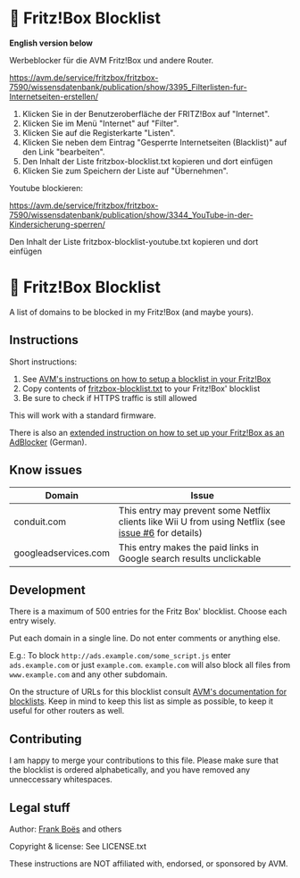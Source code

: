 :do_not_litter: Fritz!Box Blocklist
===================================
**English version below**

Werbeblocker für die AVM Fritz!Box und andere Router.


https://avm.de/service/fritzbox/fritzbox-7590/wissensdatenbank/publication/show/3395_Filterlisten-fur-Internetseiten-erstellen/


1. Klicken Sie in der Benutzeroberfläche der FRITZ!Box auf "Internet".
2. Klicken Sie im Menü "Internet" auf "Filter".
3. Klicken Sie auf die Registerkarte "Listen".
4. Klicken Sie neben dem Eintrag "Gesperrte Internetseiten (Blacklist)" auf den Link "bearbeiten".
5. Den Inhalt der Liste fritzbox-blocklist.txt kopieren und dort einfügen
6. Klicken Sie zum Speichern der Liste auf "Übernehmen".


Youtube blockieren:

https://avm.de/service/fritzbox/fritzbox-7590/wissensdatenbank/publication/show/3344_YouTube-in-der-Kindersicherung-sperren/

Den Inhalt der Liste fritzbox-blocklist-youtube.txt kopieren und dort einfügen




:do_not_litter: Fritz!Box Blocklist
===================================
A list of domains to be blocked in my Fritz!Box (and maybe yours).

Instructions
------------

Short instructions:

1. See [AVM's instructions on how to setup a blocklist in your Fritz!Box](http://en.avm.de/service/fritzbox/fritzbox-7490/knowledge-base/publication/show/8_Restricting-Internet-access-using-parental-controls/)
2. Copy contents of [fritzbox-blocklist.txt](https://raw.githubusercontent.com/steigerbalett/fritzbox-blacklist/master/fritzbox-blocklist.txt) to your Fritz!Box' blocklist
3. Be sure to check if HTTPS traffic is still allowed

This will work with a standard firmware.

There is also an [extended instruction on how to set up your Fritz!Box as an AdBlocker](https://journal.3960.org/posts/2015-07-02-fritz-box-als-adblocker/) (German).

Know issues
-----------

| Domain               | Issue |
|----------------------|-------|
| conduit.com          | This entry may prevent some Netflix clients like Wii U from using Netflix (see [issue #6](https://github.com/fboes/fritzbox-blacklist/issues/6) for details) |
| googleadservices.com | This entry makes the paid links in Google search results unclickable |

Development
-----------

There is a maximum of 500 entries for the Fritz Box' blocklist. Choose each entry wisely.

Put each domain in a single line. Do not enter comments or anything else.

E.g.: To block `http://ads.example.com/some_script.js` enter `ads.example.com` or just `example.com`. `example.com` will also block all files from `www.example.com` and any other subdomain.

On the structure of URLs for this blocklist consult [AVM's documentation for blocklists](http://service.avm.de/help/de/FRITZ-Box-Fon-WLAN-7490/014/hilfe_internet_filter_blacklist). Keep in mind to keep this list as simple as possible, to keep it useful for other routers as well.

Contributing
------------

I am happy to merge your contributions to this file. Please make sure that the blocklist is ordered alphabetically, and you have removed any unneccessary whitespaces.

Legal stuff
-----------

Author: [Frank Boës](http://3960.org) and others

Copyright & license: See LICENSE.txt

These instructions are NOT affiliated with, endorsed, or sponsored by AVM.
